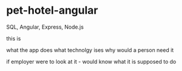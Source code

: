 # pet-hotel-angular
SQL, Angular, Express, Node.js

this is

what the app does
what technolgy ises
why would a person need it

if employer were to look at it - would know what it is supposed to do